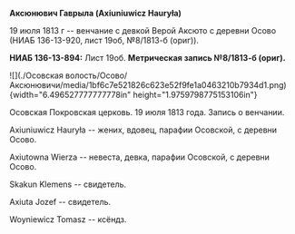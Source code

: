 **Аксюнювич Гаврыла (Axiuniuwicz Hauryła)**

19 июля 1813 г -- венчание с девкой Верой Аксюто с деревни Осово (НИАБ
136-13-920, лист 19об, №8/1813-б (ориг)).

**НИАБ 136-13-894:** Лист 19об. **Метрическая запись №8/1813-б (ориг).**

![](./Осовская волость/Осово/Аксюнювичи/media/1bf6c7e521826c623e52f9fe1a0463210b7934d1.png){width="6.496527777777778in"
height="1.9759798775153106in"}

Осовская Покровская церковь. 19 июля 1813 года. Запись о венчании.

Axiuniuwicz Hauryła -- жених, вдовец, парафии Осовской, с деревни Осово.

Axiutowna Wierza -- невеста, девка, парафии Осовской, с деревни Осово.

Skakun Klemens -- свидетель.

Axiuta Jozef -- свидетель.

Woyniewicz Tomasz -- ксёндз.
